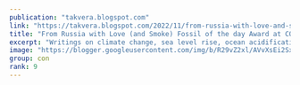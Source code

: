 ```yaml
---
publication: "takvera.blogspot.com"
link: "https://takvera.blogspot.com/2022/11/from-russia-with-love-and-smoke-fossil.html"
title: "From Russia with Love (and Smoke) Fossil of the day Award at COP27"
excerpt: "Writings on climate change, sea level rise, ocean acidification, biodiversity loss, climate adaptation & protests from a Melbourne Citizen Journalist."
image: "https://blogger.googleusercontent.com/img/b/R29vZ2xl/AVvXsEi2SxydywQMuVIY2kXkl11El596zis3uL45ip23aTZ0GM6hgdvcqBJmicF4jO1M_Hv3usvNvQmdd9cqaEOxP2WTTeonoHLeoJXii2MRKMxzFx_aiBqjPCtUUo9q2bBGOQmgpEqqhlytq5BgHHuN6vy6hnib72K_sTYDQF9lKf5i6JmLqv_ujpPxs1sd/w1200-h630-p-k-no-nu/2022-11-16-FOTD02-Russia.jpeg"
group: con
rank: 9
---
```

